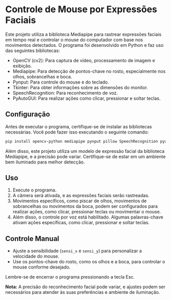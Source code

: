 # Controle de Mouse por Expressões Faciais

Este projeto utiliza a biblioteca Mediapipe para rastrear expressões faciais em tempo real e controlar o mouse do computador com base nos movimentos detectados. O programa foi desenvolvido em Python e faz uso das seguintes bibliotecas:

- OpenCV (cv2): Para captura de vídeo, processamento de imagem e exibição.
- Mediapipe: Para detecção de pontos-chave no rosto, especialmente nos olhos, sobrancelhas e boca.
- Pynput: Para controle do mouse e do teclado.
- Tkinter: Para obter informações sobre as dimensões do monitor.
- SpeechRecognition: Para reconhecimento de voz.
- PyAutoGUI: Para realizar ações como clicar, pressionar e soltar teclas.

## Configuração

Antes de executar o programa, certifique-se de instalar as bibliotecas necessárias. Você pode fazer isso executando o seguinte comando:

```bash
pip install opencv-python mediapipe pynput pillow SpeechRecognition pyautogui
```

Além disso, este projeto utiliza um modelo de expressão facial da biblioteca Mediapipe, e a precisão pode variar. Certifique-se de estar em um ambiente bem iluminado para melhor detecção.

## Uso

1. Execute o programa.
2. A câmera será ativada, e as expressões faciais serão rastreadas.
3. Movimentos específicos, como piscar de olhos, movimentos de sobrancelhas ou movimentos da boca, podem ser configurados para realizar ações, como clicar, pressionar teclas ou movimentar o mouse.
4. Além disso, o controle por voz está habilitado. Algumas palavras-chave ativam ações específicas, como clicar, pressionar e soltar teclas.


## Controle Manual

- Ajuste a sensibilidade (`sensi_x` e `sensi_y`) para personalizar a velocidade do mouse.
- Use os pontos-chave do rosto, como os olhos e a boca, para controlar o mouse conforme desejado.

Lembre-se de encerrar o programa pressionando a tecla Esc.

**Nota:** A precisão do reconhecimento facial pode variar, e ajustes podem ser necessários para atender às suas preferências e ambiente de iluminação.
